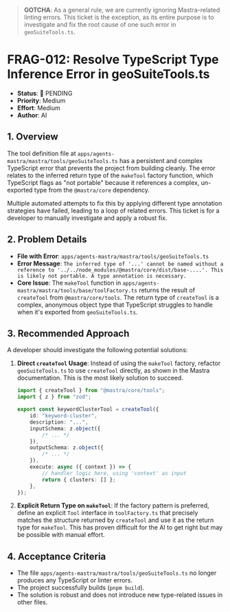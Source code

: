 > **GOTCHA**: As a general rule, we are currently ignoring Mastra-related
> linting errors. This ticket is the exception, as its entire purpose is to
> investigate and fix the root cause of one such error in `geoSuiteTools.ts`.

# FRAG-012: Resolve TypeScript Type Inference Error in geoSuiteTools.ts

- **Status**: 🚨 PENDING
- **Priority**: Medium
- **Effort**: Medium
- **Author**: AI

## 1. Overview

The tool definition file at `apps/agents-mastra/mastra/tools/geoSuiteTools.ts`
has a persistent and complex TypeScript error that prevents the project from
building cleanly. The error relates to the inferred return type of the
`makeTool` factory function, which TypeScript flags as "not portable" because it
references a complex, un-exported type from the `@mastra/core` dependency.

Multiple automated attempts to fix this by applying different type annotation
strategies have failed, leading to a loop of related errors. This ticket is for
a developer to manually investigate and apply a robust fix.

## 2. Problem Details

- **File with Error**: `apps/agents-mastra/mastra/tools/geoSuiteTools.ts`
- **Error Message**:
  `The inferred type of '...' cannot be named without a reference to '../../node_modules/@mastra/core/dist/base-....'. This is likely not portable. A type annotation is necessary.`
- **Core Issue**: The `makeTool` function in
  `apps/agents-mastra/mastra/tools/base/toolFactory.ts` returns the result of
  `createTool` from `@mastra/core/tools`. The return type of `createTool` is a
  complex, anonymous object type that TypeScript struggles to handle when it's
  exported from `geoSuiteTools.ts`.

## 3. Recommended Approach

A developer should investigate the following potential solutions:

1.  **Direct `createTool` Usage**: Instead of using the `makeTool` factory,
    refactor `geoSuiteTools.ts` to use `createTool` directly, as shown in the
    Mastra documentation. This is the most likely solution to succeed.

    ```typescript
    import { createTool } from "@mastra/core/tools";
    import { z } from "zod";

    export const keywordClusterTool = createTool({
    	id: "keyword-cluster",
    	description: "...",
    	inputSchema: z.object({
    		/* ... */
    	}),
    	outputSchema: z.object({
    		/* ... */
    	}),
    	execute: async ({ context }) => {
    		// handler logic here, using 'context' as input
    		return { clusters: [] };
    	},
    });
    ```

2.  **Explicit Return Type on `makeTool`**: If the factory pattern is preferred,
    define an explicit `Tool` interface in `toolFactory.ts` that precisely
    matches the structure returned by `createTool` and use it as the return type
    for `makeTool`. This has proven difficult for the AI to get right but may be
    possible with manual effort.

## 4. Acceptance Criteria

- The file `apps/agents-mastra/mastra/tools/geoSuiteTools.ts` no longer produces
  any TypeScript or linter errors.
- The project successfully builds (`pnpm build`).
- The solution is robust and does not introduce new type-related issues in other
  files.
